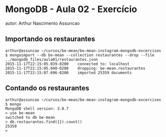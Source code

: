 # MongoDB - Aula 02 - Exercício
autor: Arthur Nascimento Assuncao

## Importando os restaurantes
```
arthur@assuncao ~/cursos/be-mean/be-mean-instagram-mongodb-excercises $ mongoimport --db be-mean --collection restaurantes --drop --file ../mongodb_files/aula01/restaurantes.json
2015-11-17T22:15:05.039-0200	connected to: localhost
2015-11-17T22:15:05.040-0200	dropping: be-mean.restaurantes
2015-11-17T22:15:07.696-0200	imported 25359 documents
```

## Contando os restaurantes
```
arthur@assuncao ~/cursos/be-mean/be-mean-instagram-mongodb-excercises $ mongo
MongoDB shell version: 3.0.7
> use be-mean
switched to db be-mean
> db.restaurantes.find({}).count()
25359
> 
```